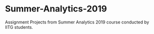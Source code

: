 # Summer-Analytics-2019
Assignment Projects from Summer Analytics 2019 course conducted by IITG students.
